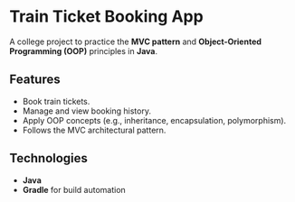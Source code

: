 # Train Ticket Booking App

A college project to practice the **MVC pattern** and **Object-Oriented Programming (OOP)** principles in **Java**.

## Features
- Book train tickets.
- Manage and view booking history.
- Apply OOP concepts (e.g., inheritance, encapsulation, polymorphism).
- Follows the MVC architectural pattern.

## Technologies
- **Java**
- **Gradle** for build automation
